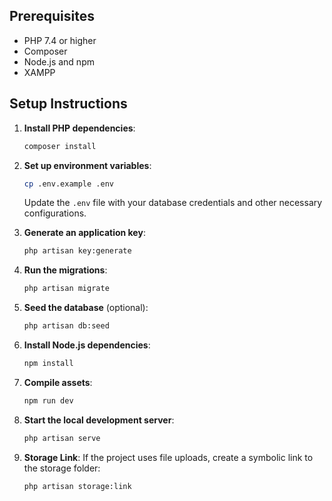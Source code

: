 

## Prerequisites
- PHP 7.4 or higher
- Composer
- Node.js and npm
- XAMPP

## Setup Instructions

1. **Install PHP dependencies**:
    ```sh
    composer install
    ```

2. **Set up environment variables**:
    ```sh
    cp .env.example .env
    ```
    Update the `.env` file with your database credentials and other necessary configurations.

3. **Generate an application key**:
    ```sh
    php artisan key:generate
    ```

4. **Run the migrations**:
    ```sh
    php artisan migrate
    ```

5. **Seed the database** (optional):
    ```sh
    php artisan db:seed
    ```

6. **Install Node.js dependencies**:
    ```sh
    npm install
    ```

7. **Compile assets**:
    ```sh
    npm run dev
    ```

8. **Start the local development server**:
    ```sh
    php artisan serve
    ```

9. **Storage Link**: If the project uses file uploads, create a symbolic link to the storage folder:
    ```sh
    php artisan storage:link
    ```


